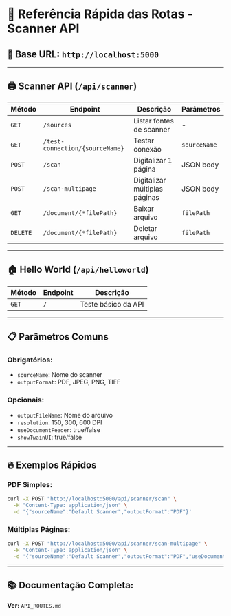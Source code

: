 # 🚀 Referência Rápida das Rotas - Scanner API

## 📍 **Base URL:** `http://localhost:5000`

---

## 🖨️ **Scanner API** (`/api/scanner`)

| Método   | Endpoint                        | Descrição                     | Parâmetros   |
| -------- | ------------------------------- | ----------------------------- | ------------ |
| `GET`    | `/sources`                      | Listar fontes de scanner      | -            |
| `GET`    | `/test-connection/{sourceName}` | Testar conexão                | `sourceName` |
| `POST`   | `/scan`                         | Digitalizar 1 página          | JSON body    |
| `POST`   | `/scan-multipage`               | Digitalizar múltiplas páginas | JSON body    |
| `GET`    | `/document/{*filePath}`         | Baixar arquivo                | `filePath`   |
| `DELETE` | `/document/{*filePath}`         | Deletar arquivo               | `filePath`   |

---

## 🏠 **Hello World** (`/api/helloworld`)

| Método | Endpoint | Descrição           |
| ------ | -------- | ------------------- |
| `GET`  | `/`      | Teste básico da API |

---

## 📋 **Parâmetros Comuns**

### **Obrigatórios:**

- `sourceName`: Nome do scanner
- `outputFormat`: PDF, JPEG, PNG, TIFF

### **Opcionais:**

- `outputFileName`: Nome do arquivo
- `resolution`: 150, 300, 600 DPI
- `useDocumentFeeder`: true/false
- `showTwainUI`: true/false

---

## 🔥 **Exemplos Rápidos**

### **PDF Simples:**

```bash
curl -X POST "http://localhost:5000/api/scanner/scan" \
  -H "Content-Type: application/json" \
  -d '{"sourceName":"Default Scanner","outputFormat":"PDF"}'
```

### **Múltiplas Páginas:**

```bash
curl -X POST "http://localhost:5000/api/scanner/scan-multipage" \
  -H "Content-Type: application/json" \
  -d '{"sourceName":"Default Scanner","outputFormat":"PDF","useDocumentFeeder":true}'
```

---

## 📚 **Documentação Completa:**

**Ver:** `API_ROUTES.md`
